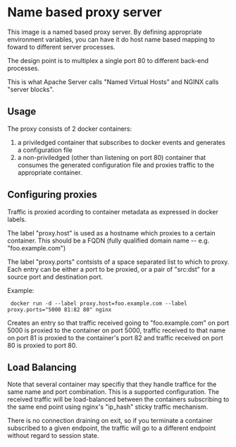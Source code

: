 # Name based proxy server

This image is a named based proxy server.  By defining appropriate
environment variables, you can have it do host name based mapping to
foward to different server processes.

The design point is to multiplex a single port 80 to different
back-end processes.

This is what Apache Server calls "Named Virtual Hosts" and NGINX calls
"server blocks".

## Usage

The proxy consists of 2 docker containers:

1) a priviledged container that subscribes to docker events and generates a configuration file
2) a non-priviledged (other than listening on port 80) container that consumes the generated configuration file and proxies traffic to the appropriate container.

## Configuring proxies

Traffic is proxied acording to container metadata as expressed in docker labels.

The label "proxy.host" is used as a hostname which proxies to a
certain container.  This should be a FQDN (fully qualified domain name
-- e.g. "foo.example.com")

The label "proxy.ports" contsists of a space separated list to which
to proxy.  Each entry can be either a port to be proxied, or a pair of
"src:dst" for a source port and destination port.

Example:

     docker run -d --label proxy.host=foo.example.com --label proxy.ports="5000 81:82 80" nginx

Creates an entry so that traffic received going to "foo.example.com"
on port 5000 is proxied to the container on port 5000, traffic
received to that name on port 81 is proxied to the container's port 82
and traffic received on port 80 is proxied to port 80.

## Load Balancing

Note that several container may specifiy that they handle traffice for
the same name and port combination.  This is a supported
configuration.  The received traffic will be load-balanced between the
containers subscribing to the same end point using nginx's "ip_hash"
sticky traffic mechanism.

There is no connection draining on exit, so if you terminate a
container subscribed to a given endpoint, the traffic will go to a
different endpoint without regard to session state.



